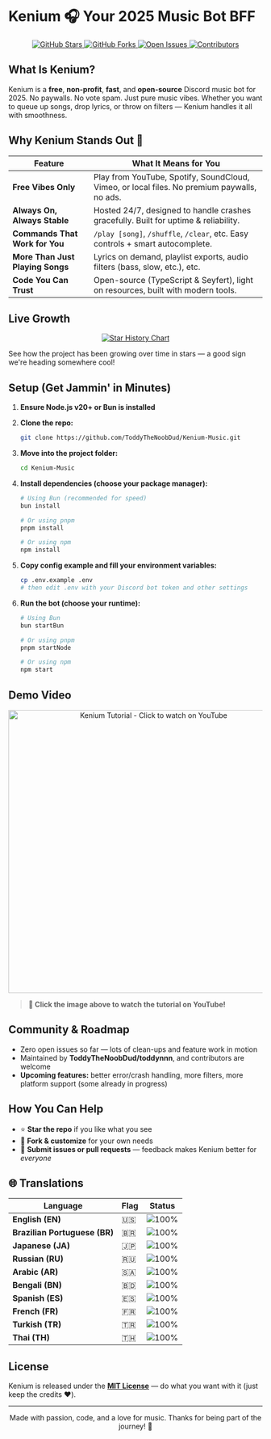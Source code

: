 # Kenium 🎧 Your 2025 Music Bot BFF

<p align="center">
  <a href="https://github.com/ToddyTheNoobDud/Kenium-Music">
    <img src="https://img.shields.io/github/stars/ToddyTheNoobDud/Kenium-Music?style=social" alt="GitHub Stars">
  </a>
  <a href="https://github.com/ToddyTheNoobDud/Kenium-Music/fork">
    <img src="https://img.shields.io/github/forks/ToddyTheNoobDud/Kenium-Music?style=social" alt="GitHub Forks">
  </a>
  <a href="https://github.com/ToddyTheNoobDud/Kenium-Music/issues">
    <img src="https://img.shields.io/github/issues/ToddyTheNoobDud/Kenium-Music" alt="Open Issues">
  </a>
  <a href="https://github.com/ToddyTheNoobDud/Kenium-Music/graphs/contributors">
    <img src="https://img.shields.io/github/contributors/ToddyTheNoobDud/Kenium-Music" alt="Contributors">
  </a>
</p>

## What Is Kenium?

Kenium is a **free**, **non-profit**, **fast**, and **open-source** Discord music bot for 2025. No paywalls. No vote spam. Just pure music vibes. Whether you want to queue up songs, drop lyrics, or throw on filters — Kenium handles it all with smoothness.

## Why Kenium Stands Out 🚀

| Feature | What It Means for You |
|---------|----------------------|
| **Free Vibes Only** | Play from YouTube, Spotify, SoundCloud, Vimeo, or local files. No premium paywalls, no ads. |
| **Always On, Always Stable** | Hosted 24/7, designed to handle crashes gracefully. Built for uptime & reliability. |
| **Commands That Work for You** | `/play [song]`, `/shuffle`, `/clear`, etc. Easy controls + smart autocomplete. |
| **More Than Just Playing Songs** | Lyrics on demand, playlist exports, audio filters (bass, slow, etc.), etc. |
| **Code You Can Trust** | Open-source (TypeScript & Seyfert), light on resources, built with modern tools. |

## Live Growth

<p align="center">
  <a href="https://star-history.com/#ToddyTheNoobDud/Kenium-Music&Date">
    <img src="https://api.star-history.com/svg?repos=ToddyTheNoobDud/Kenium-Music&type=Date&theme=dark" alt="Star History Chart">
  </a>
</p>

See how the project has been growing over time in stars — a good sign we're heading somewhere cool!

## Setup (Get Jammin' in Minutes)

1. **Ensure Node.js v20+ or Bun is installed**

2. **Clone the repo:**
   ```bash
   git clone https://github.com/ToddyTheNoobDud/Kenium-Music.git
   ```

3. **Move into the project folder:**
   ```bash
   cd Kenium-Music
   ```

4. **Install dependencies (choose your package manager):**
   ```bash
   # Using Bun (recommended for speed)
   bun install
   
   # Or using pnpm
   pnpm install
   
   # Or using npm
   npm install
   ```

5. **Copy config example and fill your environment variables:**
   ```bash
   cp .env.example .env
   # then edit .env with your Discord bot token and other settings
   ```

6. **Run the bot (choose your runtime):**
   ```bash
   # Using Bun
   bun startBun
   
   # Or using pnpm
   pnpm startNode
   
   # Or using npm
   npm start
   ```

## Demo Video

<p align="center">
  <a href="https://www.youtube.com/watch?v=tSFp2ESLxyU" target="_blank">
    <img src="https://i3.ytimg.com/vi/tSFp2ESLxyU/hqdefault.jpg" alt="Kenium Tutorial - Click to watch on YouTube" width="560">
  </a>
</p>

> **🎥 Click the image above to watch the tutorial on YouTube!**

## Community & Roadmap

- Zero open issues so far — lots of clean-ups and feature work in motion
- Maintained by **ToddyTheNoobDud/toddynnn**, and contributors are welcome  
- **Upcoming features:** better error/crash handling, more filters, more platform support (some already in progress)

## How You Can Help

- ⭐ **Star the repo** if you like what you see
- 🍴 **Fork & customize** for your own needs
- 🔧 **Submit issues or pull requests** — feedback makes Kenium better for *everyone*

## 🌐 Translations

<p align="center">

| Language | Flag | Status |
|----------|------|--------|
| **English (EN)** | 🇺🇸 | ![100%](https://img.shields.io/badge/100%25-brightgreen) |
| **Brazilian Portuguese (BR)** | 🇧🇷 | ![100%](https://img.shields.io/badge/100%25-brightgreen) |
| **Japanese (JA)** | 🇯🇵 | ![100%](https://img.shields.io/badge/100%25-brightgreen) |
| **Russian (RU)** | 🇷🇺 | ![100%](https://img.shields.io/badge/100%25-brightgreen) |
| **Arabic (AR)** | 🇸🇦 | ![100%](https://img.shields.io/badge/100%25-brightgreen) |
| **Bengali (BN)** | 🇧🇩 | ![100%](https://img.shields.io/badge/100%25-brightgreen) |
| **Spanish (ES)** | 🇪🇸 | ![100%](https://img.shields.io/badge/100%25-brightgreen) |
| **French (FR)** | 🇫🇷 | ![100%](https://img.shields.io/badge/100%25-brightgreen) |
| **Turkish (TR)** | 🇹🇷 | ![100%](https://img.shields.io/badge/100%25-brightgreen) |
| **Thai (TH)** | 🇹🇭 | ![100%](https://img.shields.io/badge/100%25-brightgreen) |

</p>

## License

Kenium is released under the **[MIT License](LICENSE)** — do what you want with it (just keep the credits ❤️).

---

<p align="center">
Made with passion, code, and a love for music. Thanks for being part of the journey! 🎵
</p>
